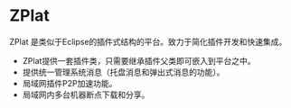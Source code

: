# ZPlat

ZPlat 是类似于Eclipse的插件式结构的平台。致力于简化插件开发和快速集成。
- ZPlat提供一套插件类，只需要继承插件父类即可嵌入到平台之中。
- 提供统一管理系统消息（托盘消息和弹出式消息的功能）。
- 局域网插件P2P加速功能。
- 局域网内多台机器断点下载和分享。

